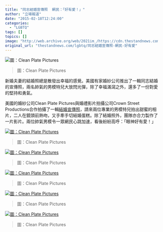 ```yaml
---
title: "同志結婚宣傳照  網民：「好有愛！」"
author: "立場報道"
date: "2015-02-18T12:24:00"
categories:
  - "LGBTQ"
tags: []
topics: []
image: "http://web.archive.org/web/2021im_/https://cdn.thestandnews.com/media/photos/cache/541358ea535d32421900x_iTlIu_1200x0.png"
original_url: "thestandnews.com/lgbtq/同志結婚宣傳照-網民-好有愛"
---
```

![圖：Clean Plate Pictures](http://web.archive.org/web/2021im_/https://cdn.thestandnews.com/media/photos/cache/541358ea535d32421900x_iTlIu_1200x0.png)

> 圖：Clean Plate Pictures

新婚夫妻的結婚照總是散發出幸福的感覺。美國有家婚紗公司推出了一輯同志結婚的宣傳照，兩名帥氣的男模特兒大放閃光彈，除了幸福滿瀉之外，還多了一份對愛的堅持和勇氣。

美國的婚紗公司Clean Plate Pictures與婚禮影片拍攝公司Crown Street Productions合作拍攝了一輯[結婚宣傳照](http://web.archive.org/web/20210628182557/http://www.stylemepretty.com/little-black-book-blog/2014/10/31/vintage-new-york-city-wedding-inspiration/)，請來兩位專業的男模特兒拍出甜蜜的相片，二人在鏡頭前熱吻，又手牽手切結婚蛋糕。除了結婚照外，團隊亦合力製作了一片影片。兩位帥氣男模令一眾網民心跳加速，看後紛紛高呼：「眼神好有愛！」

[![圖：Clean Plate Pictures](http://web.archive.org/web/2021im_/https://cdn.thestandnews.com/media/photos/cache/5413595e0eb5e2421900x_eadez_1200x0.jpg)](http://web.archive.org/web/20210628182557/https://cdn.thestandnews.com/media/photos/cache/5413595e0eb5e2421900x_eadez_1200x0.jpg)

> 圖：Clean Plate Pictures

[![圖：Clean Plate Pictures](http://web.archive.org/web/2021im_/https://cdn.thestandnews.com/media/photos/cache/54135965da8612421900x_UCgeX_1200x0.jpg)](http://web.archive.org/web/20210628182557/https://cdn.thestandnews.com/media/photos/cache/54135965da8612421900x_UCgeX_1200x0.jpg)

> 圖：Clean Plate Pictures

[![圖：Clean Plate Pictures](http://web.archive.org/web/2021im_/https://cdn.thestandnews.com/media/photos/cache/54135aadebc772421900x_TbmsN_1200x0.jpg)](http://web.archive.org/web/20210628182557/https://cdn.thestandnews.com/media/photos/cache/54135aadebc772421900x_TbmsN_1200x0.jpg)

> 圖：Clean Plate Pictures

[![圖：Clean Plate Pictures](http://web.archive.org/web/2021im_/https://cdn.thestandnews.com/media/photos/cache/54135991de3792421900x_pRIf0_1200x0.jpg)](http://web.archive.org/web/20210628182557/https://cdn.thestandnews.com/media/photos/cache/54135991de3792421900x_pRIf0_1200x0.jpg)

> 圖：Clean Plate Pictures

[![圖：Clean Plate Pictures](http://web.archive.org/web/2021im_/https://cdn.thestandnews.com/media/photos/cache/54135996287962421900x_WvyKu_1200x0.jpg)](http://web.archive.org/web/20210628182557/https://cdn.thestandnews.com/media/photos/cache/54135996287962421900x_WvyKu_1200x0.jpg)

> 圖：Clean Plate Pictures